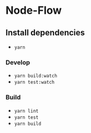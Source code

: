 # Node-Flow

## Install dependencies
- `yarn`


### Develop
- `yarn build:watch`
- `yarn test:watch`


### Build
- `yarn lint`
- `yarn test`
- `yarn build`
